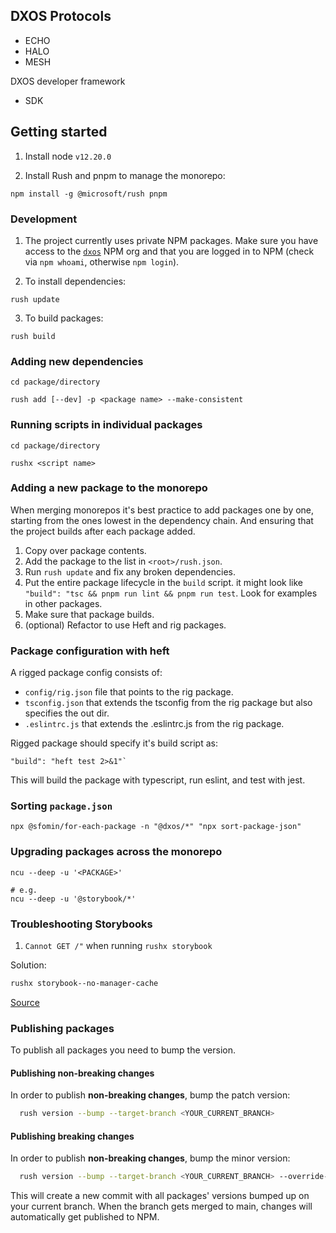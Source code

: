 ## DXOS Protocols 

* ECHO
* HALO
* MESH

DXOS developer framework

* SDK

## Getting started

1. Install node `v12.20.0`

1. Install Rush and pnpm to manage the monorepo:
```
npm install -g @microsoft/rush pnpm
```

### Development

1. The project currently uses private NPM packages.
Make sure you have access to the [`dxos`](https://www.npmjs.com/org/dxos) NPM org
and that you are logged in to NPM (check via `npm whoami`, otherwise `npm login`).

2. To install dependencies:

```
rush update
```

3. To build packages:

```
rush build
```

### Adding new dependencies


```
cd package/directory

rush add [--dev] -p <package name> --make-consistent
```

### Running scripts in individual packages

```
cd package/directory

rushx <script name>
```


### Adding a new package to the monorepo

When merging monorepos it's best practice to add packages one by one, starting from the ones lowest in the dependency chain. And ensuring that the project builds after each package added.

1. Copy over package contents.
2. Add the package to the list in `<root>/rush.json`.
3. Run `rush update` and fix any broken dependencies.
4. Put the entire package lifecycle in the `build` script. it might look like `"build": "tsc && pnpm run lint && pnpm run test`. Look for examples in other packages.
5. Make sure that package builds.
6. (optional) Refactor to use Heft and rig packages.

### Package configuration with heft

A rigged package config consists of:

* `config/rig.json` file that points to the rig package.
* `tsconfig.json` that extends the tsconfig from the rig package but also specifies the out dir.
* `.eslintrc.js` that extends the .eslintrc.js from the rig package.

Rigged package should specify it's build script as:

```
"build": "heft test 2>&1"`
```

This will build the package with typescript, run eslint, and test with jest.

### Sorting `package.json`

```
npx @sfomin/for-each-package -n "@dxos/*" "npx sort-package-json"
```

### Upgrading packages across the monorepo

```
ncu --deep -u '<PACKAGE>'

# e.g.
ncu --deep -u '@storybook/*'
```

### Troubleshooting Storybooks

1. `Cannot GET /"` when running `rushx storybook`

Solution:

```bash
rushx storybook--no-manager-cache
```

[Source](https://github.com/storybookjs/storybook/issues/14672#issuecomment-824627909)

### Publishing packages

To publish all packages you need to bump the version.

#### Publishing non-breaking changes

In order to publish **non-breaking changes**, bump the patch version:

```bash
  rush version --bump --target-branch <YOUR_CURRENT_BRANCH>
```

#### Publishing breaking changes

In order to publish **non-breaking changes**, bump the minor version:

```bash
  rush version --bump --target-branch <YOUR_CURRENT_BRANCH> --override-bump 'minor'
```
This will create a new commit with all packages' versions bumped up on your current branch. When the branch gets merged to main, changes will automatically get published to NPM.
